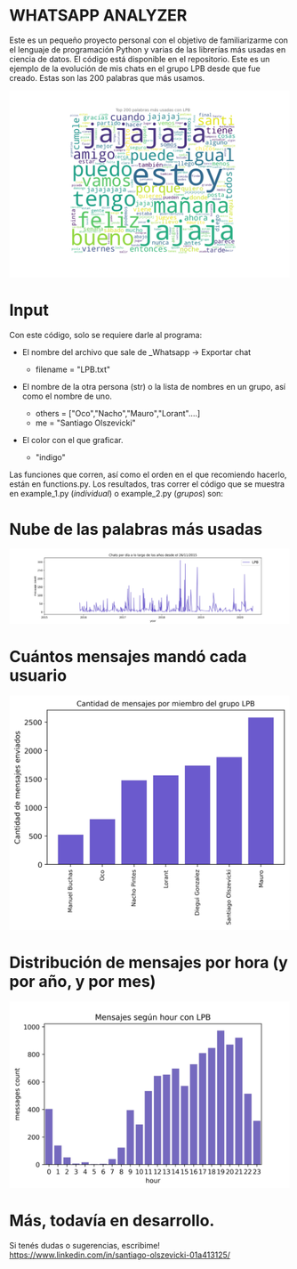 # WHATSAPP ANALYZER

Este es un pequeño proyecto personal con el objetivo de familiarizarme con el lenguaje de programación Python y varias de las librerías más usadas en ciencia de datos. El código está disponible en el repositorio. Este es un ejemplo de la evolución de mis chats en el grupo LPB desde que fue creado. Estas son las 200 palabras que más usamos. 


![](wordcloud_plot_LPB.jpg)


# Input 
Con este código, solo se requiere darle al programa:

* El nombre del archivo que sale de _Whatsapp -> Exportar chat
    * filename = "LPB.txt"
* El nombre de la otra persona (str) o la lista de nombres en un grupo, así como el nombre de uno.
    * others = ["Oco","Nacho","Mauro","Lorant"....]
    * me = "Santiago Olszevicki"

* El color con el que graficar. 
  * "indigo"

Las funciones que corren, así como el orden en el que recomiendo hacerlo, están en functions.py. 
Los resultados, tras correr el código que se muestra en example_1.py (_individual_) o example_2.py (_grupos_) son:

# Nube de las palabras más usadas

![](daily_plot_LPB.jpg)


# Cuántos mensajes mandó cada usuario

![](msj_count_plot_LPB.jpg)

# Distribución de mensajes por hora (y por año, y por mes)

![](hour_count_plot_LPB.jpg)

# Más, todavía en desarrollo.

Si tenés dudas o sugerencias, escribime! 
https://www.linkedin.com/in/santiago-olszevicki-01a413125/



